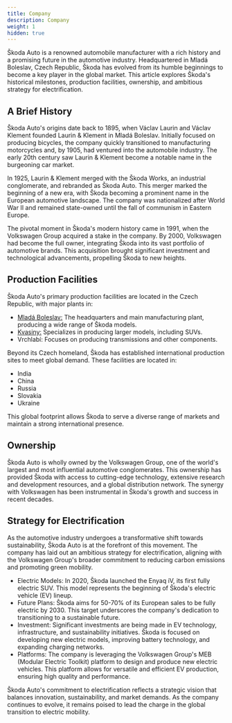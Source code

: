 ```yaml
---
title: Company
description: Company
weight: 1
hidden: true
---
```


Škoda Auto is a renowned automobile manufacturer with a rich history and a promising future in the automotive industry. Headquartered in Mladá Boleslav, Czech Republic, Škoda has evolved from its humble beginnings to become a key player in the global market. This article explores Škoda's historical milestones, production facilities, ownership, and ambitious strategy for electrification.

## A Brief History

Škoda Auto's origins date back to 1895, when Václav Laurin and Václav Klement founded Laurin & Klement in Mladá Boleslav. Initially focused on producing bicycles, the company quickly transitioned to manufacturing motorcycles and, by 1905, had ventured into the automobile industry. The early 20th century saw Laurin & Klement become a notable name in the burgeoning car market.

In 1925, Laurin & Klement merged with the Škoda Works, an industrial conglomerate, and rebranded as Škoda Auto. This merger marked the beginning of a new era, with Škoda becoming a prominent name in the European automotive landscape. The company was nationalized after World War II and remained state-owned until the fall of communism in Eastern Europe.

The pivotal moment in Škoda's modern history came in 1991, when the Volkswagen Group acquired a stake in the company. By 2000, Volkswagen had become the full owner, integrating Škoda into its vast portfolio of automotive brands. This acquisition brought significant investment and technological advancements, propelling Škoda to new heights.

## Production Facilities

Škoda Auto's primary production facilities are located in the Czech Republic, with major plants in:

- [Mladá Boleslav:](https://www.google.com/maps/@50.4225152,14.9183048,485m/data=!3m1!1e3?entry=ttu) The headquarters and main manufacturing plant, producing a wide range of Škoda models.
- [Kvasiny:](https://www.google.com/maps/place/%C5%A0koda+Auto+Kvasiny/@50.2055888,16.2552899,1033m/data=!3m1!1e3!4m6!3m5!1s0x470e757f80759a77:0xb5180a3860d287b0!8m2!3d50.2054632!4d16.256944!16s%2Fg%2F113dk66_1?entry=ttu) Specializes in producing larger models, including SUVs.
- Vrchlabí: Focuses on producing transmissions and other components.

Beyond its Czech homeland, Škoda has established international production sites to meet global demand. These facilities are located in:

- India
- China
- Russia
- Slovakia
- Ukraine

This global footprint allows Škoda to serve a diverse range of markets and maintain a strong international presence.

## Ownership

Škoda Auto is wholly owned by the Volkswagen Group, one of the world's largest and most influential automotive conglomerates. This ownership has provided Škoda with access to cutting-edge technology, extensive research and development resources, and a global distribution network. The synergy with Volkswagen has been instrumental in Škoda's growth and success in recent decades.

## Strategy for Electrification

As the automotive industry undergoes a transformative shift towards sustainability, Škoda Auto is at the forefront of this movement. The company has laid out an ambitious strategy for electrification, aligning with the Volkswagen Group's broader commitment to reducing carbon emissions and promoting green mobility.

- Electric Models: In 2020, Škoda launched the Enyaq iV, its first fully electric SUV. This model represents the beginning of Škoda's electric vehicle (EV) lineup.
- Future Plans: Škoda aims for 50-70% of its European sales to be fully electric by 2030. This target underscores the company's dedication to transitioning to a sustainable future.
- Investment: Significant investments are being made in EV technology, infrastructure, and sustainability initiatives. Škoda is focused on developing new electric models, improving battery technology, and expanding charging networks.
- Platforms: The company is leveraging the Volkswagen Group's MEB (Modular Electric Toolkit) platform to design and produce new electric vehicles. This platform allows for versatile and efficient EV production, ensuring high quality and performance.

Škoda Auto's commitment to electrification reflects a strategic vision that balances innovation, sustainability, and market demands. As the company continues to evolve, it remains poised to lead the charge in the global transition to electric mobility.